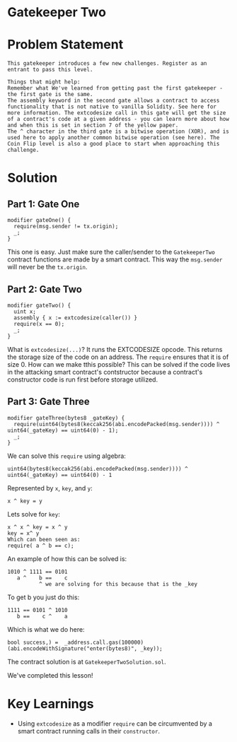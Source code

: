 # Gatekeeper Two

# Problem Statement
```
This gatekeeper introduces a few new challenges. Register as an entrant to pass this level.

Things that might help:
Remember what We've learned from getting past the first gatekeeper - the first gate is the same.
The assembly keyword in the second gate allows a contract to access functionality that is not native to vanilla Solidity. See here for more information. The extcodesize call in this gate will get the size of a contract's code at a given address - you can learn more about how and when this is set in section 7 of the yellow paper.
The ^ character in the third gate is a bitwise operation (XOR), and is used here to apply another common bitwise operation (see here). The Coin Flip level is also a good place to start when approaching this challenge.
```

# Solution

## Part 1: Gate One

```
modifier gateOne() {
  require(msg.sender != tx.origin);
  _;
}
```
This one is easy. Just make sure the caller/sender to the `GatekeeperTwo` contract functions are made by a smart contract. This way the `msg.sender` will never be the `tx.origin`.

## Part 2: Gate Two
```
modifier gateTwo() {
  uint x;
  assembly { x := extcodesize(caller()) }
  require(x == 0);
  _;
}
```
What is `extcodesize(...)`? It runs the EXTCODESIZE opcode. This returns the storage size of the code on an address. The `require` ensures that it is of size 0. How can we make tthis possible? This can be solved if the code lives in the attacking smart contract's contstructor because a contract's constructor code is run first before storage utilized.

## Part 3: Gate Three
```
modifier gateThree(bytes8 _gateKey) {
  require(uint64(bytes8(keccak256(abi.encodePacked(msg.sender)))) ^ uint64(_gateKey) == uint64(0) - 1);
  _;
}
```
We can solve this `require` using algebra:
```
uint64(bytes8(keccak256(abi.encodePacked(msg.sender)))) ^ uint64(_gateKey) == uint64(0) - 1
```
Represented by `x`, `key`, and `y`:
```
x ^ key = y
```
Lets solve for `key`:
```
x ^ x ^ key = x ^ y
key = x^ y
Which can been seen as:
require( a ^ b == c);
```
An example of how this can be solved is:
```
1010 ^ 1111 == 0101
   a ^    b ==    c
          ^ we are solving for this because that is the _key
```
To get b you just do this:
```
1111 == 0101 ^ 1010
   b ==    c ^    a
```
Which is what we do here:
```
bool success,) =  _address.call.gas(100000)(abi.encodeWithSignature("enter(bytes8)", _key));
```

The contract solution is at `GatekeeperTwoSolution.sol`.

We've completed this lesson!

# Key Learnings
- Using `extcodesize` as a modifier `require` can be circumvented by a smart contract running calls in their `constructor`.
